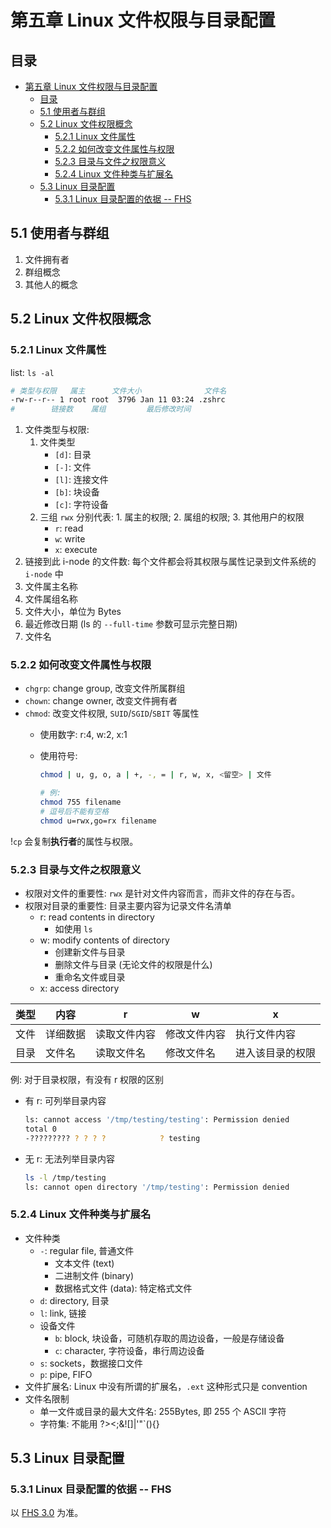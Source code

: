 # 第五章 Linux 文件权限与目录配置

## 目录

- [第五章 Linux 文件权限与目录配置](#第五章-linux-文件权限与目录配置)
  - [目录](#目录)
  - [5.1 使用者与群组](#51-使用者与群组)
  - [5.2 Linux 文件权限概念](#52-linux-文件权限概念)
    - [5.2.1 Linux 文件属性](#521-linux-文件属性)
    - [5.2.2 如何改变文件属性与权限](#522-如何改变文件属性与权限)
    - [5.2.3 目录与文件之权限意义](#523-目录与文件之权限意义)
    - [5.2.4 Linux 文件种类与扩展名](#524-linux-文件种类与扩展名)
  - [5.3 Linux 目录配置](#53-linux-目录配置)
    - [5.3.1 Linux 目录配置的依据 -- FHS](#531-linux-目录配置的依据----fhs)

## 5.1 使用者与群组

1. 文件拥有者
2. 群组概念
3. 其他人的概念

## 5.2 Linux 文件权限概念

### 5.2.1 Linux 文件属性

list: `ls -al`

```sh
# 类型与权限   属主      文件大小              文件名
-rw-r--r-- 1 root root  3796 Jan 11 03:24 .zshrc
#        链接数    属组         最后修改时间
```

1. 文件类型与权限:
    1. 文件类型
        - `[d]`: 目录
        - `[-]`: 文件
        - `[l]`: 连接文件
        - `[b]`: 块设备
        - `[c]`: 字符设备
    2. 三组 `rwx` 分别代表: 1. 属主的权限; 2. 属组的权限; 3. 其他用户的权限
        - `r`: read
        - `w`: write
        - `x`: execute
2. 链接到此 i-node 的文件数: 每个文件都会将其权限与属性记录到文件系统的 `i-node` 中
3. 文件属主名称
4. 文件属组名称
5. 文件大小，单位为 Bytes
6. 最近修改日期 (ls 的 `--full-time` 参数可显示完整日期)
7. 文件名

### 5.2.2 如何改变文件属性与权限

- `chgrp`: change group, 改变文件所属群组
- `chown`: change owner, 改变文件拥有者
- `chmod`: 改变文件权限, `SUID`/`SGID`/`SBIT` 等属性
  - 使用数字: r:4, w:2, x:1
  - 使用符号:

    ```sh
    chmod | u, g, o, a | +, -, = | r, w, x, <留空> | 文件

    # 例:
    chmod 755 filename
    # 逗号后不能有空格
    chmod u=rwx,go=rx filename
    ```

!`cp` 会复制**执行者**的属性与权限。

### 5.2.3 目录与文件之权限意义

- 权限对文件的重要性: `rwx` 是针对文件内容而言，而非文件的存在与否。
- 权限对目录的重要性: 目录主要内容为记录文件名清单
  - r: read contents in directory
    - 如使用 `ls`
  - w: modify contents of directory
    - 创建新文件与目录
    - 删除文件与目录 (无论文件的权限是什么)
    - 重命名文件或目录
  - x: access directory

| 类型 | 内容     | r            | w            | x                |
| ---- | -------- | ------------ | ------------ | ---------------- |
| 文件 | 详细数据 | 读取文件内容 | 修改文件内容 | 执行文件内容     |
| 目录 | 文件名   | 读取文件名   | 修改文件名   | 进入该目录的权限 |

例: 对于目录权限，有没有 r 权限的区别

- 有 r: 可列举目录内容

  ```sh
  ls: cannot access '/tmp/testing/testing': Permission denied
  total 0
  -????????? ? ? ? ?            ? testing
  ```

- 无 r: 无法列举目录内容

  ```sh
  ls -l /tmp/testing         
  ls: cannot open directory '/tmp/testing': Permission denied
  ```

### 5.2.4 Linux 文件种类与扩展名

- 文件种类
  - `-`: regular file, 普通文件
    - 文本文件 (text)
    - 二进制文件 (binary)
    - 数据格式文件 (data): 特定格式文件
  - `d`: directory, 目录
  - `l`: link, 链接
  - 设备文件
    - `b`: block, 块设备，可随机存取的周边设备，一般是存储设备
    - `c`: character, 字符设备，串行周边设备
  - `s`: sockets，数据接口文件
  - `p`: pipe, FIFO
- 文件扩展名: Linux 中没有所谓的扩展名，`.ext` 这种形式只是 convention
- 文件名限制
  - 单一文件或目录的最大文件名: 255Bytes, 即 255 个 ASCII 字符
  - 字符集: 不能用 ?><;&![]|\'"`(){}

## 5.3 Linux 目录配置

### 5.3.1 Linux 目录配置的依据 -- FHS

以 [FHS 3.0](../../fhs) 为准。
